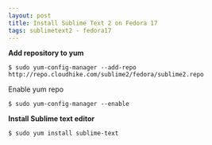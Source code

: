 ```yaml
---
layout: post
title: Install Sublime Text 2 on Fedora 17
tags: sublimetext2 - fedora17
---
```


**Add repository to yum**  

``$ sudo yum-config-manager --add-repo http://repo.cloudhike.com/sublime2/fedora/sublime2.repo``

Enable yum repo

``$ sudo yum-config-manager --enable``

**Install Sublime text editor**  

``$ sudo yum install sublime-text``
